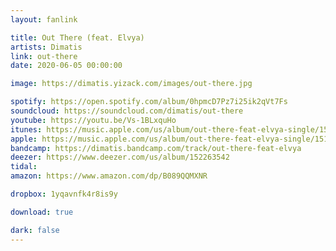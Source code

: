 ```yaml
---
layout: fanlink

title: Out There (feat. Elvya)
artists: Dimatis
link: out-there
date: 2020-06-05 00:00:00

image: https://dimatis.yizack.com/images/out-there.jpg

spotify: https://open.spotify.com/album/0hpmcD7Pz7i25ik2qVt7Fs
soundcloud: https://soundcloud.com/dimatis/out-there
youtube: https://youtu.be/Vs-1BLxquHo
itunes: https://music.apple.com/us/album/out-there-feat-elvya-single/1516826552?&app=itunes
apple: https://music.apple.com/us/album/out-there-feat-elvya-single/1516826552?&app=music
bandcamp: https://dimatis.bandcamp.com/track/out-there-feat-elvya
deezer: https://www.deezer.com/us/album/152263542
tidal: 
amazon: https://www.amazon.com/dp/B089QQMXNR

dropbox: 1yqavnfk4r8is9y

download: true

dark: false
---
```

